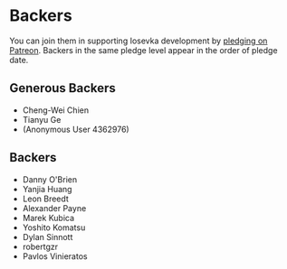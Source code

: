 # Backers

You can join them in supporting Iosevka development by [pledging on Patreon](https://www.patreon.com/user?u=5787198). Backers in the same pledge level appear in the order of pledge date.

## Generous Backers

- Cheng-Wei Chien
- Tianyu Ge
- (Anonymous User 4362976)

## Backers

- Danny O'Brien
- Yanjia Huang
- Leon Breedt
- Alexander Payne
- Marek Kubica
- Yoshito Komatsu
- Dylan Sinnott
- robertgzr
- Pavlos Vinieratos
